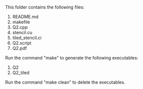 This folder contains the following files:
1. README.md
2. makefile
3. Q2.cpp
4. stencil.cu
5. tiled_stencil.ci
6. Q2.script
7. Q2.pdf

Run the command "make" to generate the following executables:
1. Q2
2. Q2_tiled

Run the command "make clean" to delete the executables.